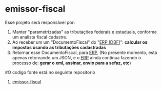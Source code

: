 # emissor-fiscal

Esse projeto será responsável por:
1. Manter "parametrizadas" as tributações federais e estaduais, conforme um analista fiscal cadastre.
2. Ao receber um um "DocumentoFiscal" do "[ERP (DBF)]()": **calcular os impostos usando as tributações cadastradas**
3. Retornar esse DocumentoFiscal, para [ERP](), (No presente momento, está apenas retornando um JSON, e o [ERP]() ainda continua fazendo o processo de: **gerar o xml, assinar, envio para a sefaz, etc**)

#O codigo fonte está no seguinte repositorio

1. [emissor-fiscal](https://github.com/cartola-erp/emissor-fiscal)
